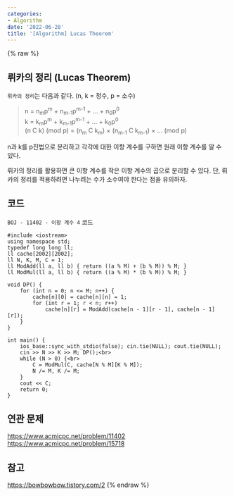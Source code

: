 ```yaml
---
categories:
- Algorithm
date: '2022-06-28'
title: '[Algorithm] Lucas Theorem'
---
```


{% raw %}
## 뤼카의 정리 (Lucas Theorem)
`뤼카의 정리`는 다음과 같다. (n, k = 정수, p = 소수)
> n = n<sub>m</sub>p<sup>m</sup> + n<sub>m-1</sub>p<sup>m-1</sup> + ... + n<sub>0</sub>p<sup>0</sup><br>
> k = k<sub>m</sub>p<sup>m</sup> + k<sub>m-1</sub>p<sup>m-1</sup> + ... + k<sub>0</sub>p<sup>0</sup><br>
> (n C k) (mod p) = (n<sub>m</sub> C k<sub>m</sub>) × (n<sub>m-1</sub> C k<sub>m-1</sub>) × ... (mod p)<br>

n과 k를 p진법으로 분리하고 각각에 대한 이항 계수를 구하면 원래 이항 계수를 알 수 있다.

뤼카의 정리를 활용하면 큰 이항 계수를 작은 이항 계수의 곱으로 분리할 수 있다. 단, 뤼카의 정리를 적용하려면 나누려는 수가 소수여야 한다는 점을 유의하자.

## 코드
`BOJ - 11402 - 이항 계수 4` 코드
```
#include <iostream>
using namespace std;
typedef long long ll;
ll cache[2002][2002];
ll N, K, M, C = 1;
ll ModAdd(ll a, ll b) { return ((a % M) + (b % M)) % M; }
ll ModMul(ll a, ll b) { return ((a % M) * (b % M)) % M; }

void DP() {
	for (int n = 0; n <= M; n++) {
		cache[n][0] = cache[n][n] = 1;
		for (int r = 1; r < n; r++)
			cache[n][r] = ModAdd(cache[n - 1][r - 1], cache[n - 1][r]);
	}
}

int main() {
	ios_base::sync_with_stdio(false); cin.tie(NULL); cout.tie(NULL);
	cin >> N >> K >> M; DP();<br>
	while (N > 0) {<br>
		C = ModMul(C, cache[N % M][K % M]);
		N /= M, K /= M;
	}
	cout << C;
	return 0;
}
```

## 연관 문제
https://www.acmicpc.net/problem/11402
https://www.acmicpc.net/problem/15718

## 참고
https://bowbowbow.tistory.com/2
{% endraw %}